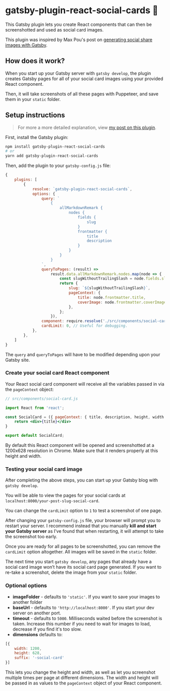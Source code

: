 # gatsby-plugin-react-social-cards 📸

This Gatsby plugin lets you create React components that can then be screenshotted and used as social card images.

This plugin was inspired by Max Pou's post on [generating social share images with Gatsby](https://www.maxpou.fr/generate-social-image-share-with-gatsby).

## How does it work?

When you start up your Gatsby server with `gatsby develop`, the plugin creates Gatsby pages for all of your social card images using your provided React component. 

Then, it will take screenshots of all these pages with Puppeteer, and save them in your `static` folder.

## Setup instructions

> For more a more detailed explanation, view [my post on this plugin](https://www.emgoto.com/gatsby-react-social-cards/).

First, install the Gatsby plugin:

```bash
npm install gatsby-plugin-react-social-cards
# or
yarn add gatsby-plugin-react-social-cards
```

Then, add the plugin to your `gatsby-config.js` file:

```js
{
    plugins: [
        {
            resolve: `gatsby-plugin-react-social-cards`,
            options: {
                query: `
                    {
                        allMarkdownRemark {
                            nodes {
                                fields {
                                    slug
                                }
                                frontmatter {
                                    title
                                    description
                                }
                            }
                        }
                    }
                `,
                queryToPages: (result) => 
                    result.data.allMarkdownRemark.nodes.map(node => {
                        const slugWithoutTrailingSlash = node.fields.slug.replace(/\/$/, "");
                        return {
                            slug: `${slugWithoutTrailingSlash}`,
                            pageContext: {
                                title: node.frontmatter.title,
                                coverImage: node.frontmatter.coverImage,
                            },
                        };
                    }),
                component: require.resolve('./src/components/social-card.js'),
                cardLimit: 0, // Useful for debugging.
            },
        },
    ]
}
```

The `query` and `queryToPages` will have to be modified depending upon your Gatsby site.


### Create your social card React component

Your React social card component will receive all the variables passed in via the `pageContext` object:

```jsx
// src/components/social-card.js

import React from 'react';

const SocialCard = ({ pageContext: { title, description, height, width } }) => {
    return <div>{title}</div>
}

export default SocialCard;
```

By default this React component will be opened and screenshotted at a 1200x628 resolution in Chrome. Make sure that it renders properly at this height and width.

### Testing your social card image

After completing the above steps, you can start up your Gatsby blog with `gatsby develop`.

You will be able to view the pages for your social cards at `localhost:8000/your-post-slug-social-card`.

You can change the `cardLimit` option to `1` to test a screenshot of one page.

After changing your `gatsby-config.js` file, your browser will prompt you to restart your server. I recommend instead that you manually **kill and start your Gatsby server** as I’ve found that when restarting, it will attempt to take the screenshot too early.

Once you are ready for all pages to be screenshotted, you can remove the `cardLimit` option altogether. All images will be saved in the `static` folder.

The next time you start `gatsby develop`, any pages that already have a social card image won’t have its social card page generated. If you want to re-take a screenshot, delete the image from your `static` folder.

### Optional options

* **imageFolder** - defaults to `'static'`. If you want to save your images to another folder
* **baseUrl** - defaults to `'http://localhost:8000'`. If you start your dev server on another port.
* **timeout** - defaults to `5000`. Milliseconds waited before the screenshot is taken. Increase this number if you need to wait for images to load, decrease if you find it's too slow.
* **dimensions** defaults to:
```js
[{
    width: 1200,
    height: 628,
    suffix: '-social-card'
}]
```
This lets you change the height and width, as well as let you screenshot multiple times per page at different dimensions.
The width and height will be passed in as values to the `pageContext` object of your React component.